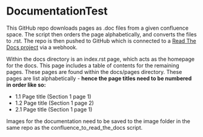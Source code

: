 # DocumentationTest
This GitHub repo downloads pages as .doc files from a given confluence space. The script then orders the page alphabetically, and converts the files to .rst. The repo is then pushed to GitHub which is connected to a [Read The Docs project](https://harveybeynon-testdocs.readthedocs.io/en/latest/index.html) via a webhook. 

Within the docs directory is an index.rst page, which acts as the homepage for the docs. This page includes a table of contents for the remaining pages. These pages are found within the docs/pages directory. These pages are list alphabetically - **hence the page titles need to be numbered in order like so:**
- 1.1 Page title (Section 1 page 1)
- 1.2 Page title (Section 1 page 2)
- 2.1 Page title (Section 1 page 1)

Images for the documentation need to be saved to the image folder in the same repo as the confluence_to_read_the_docs script.